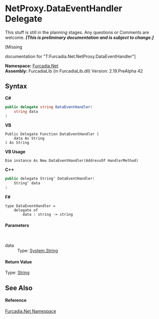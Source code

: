 # NetProxy.DataEventHandler Delegate
This stuff is still in the planning stages. Any questions or Comments are welcome. _**\[This is preliminary documentation and is subject to change.\]**_

\[Missing <summary> documentation for "T:Furcadia.Net.NetProxy.DataEventHandler"\]

**Namespace:**&nbsp;<a href="N_Furcadia_Net">Furcadia.Net</a><br />**Assembly:**&nbsp;FurcadiaLib (in FurcadiaLib.dll) Version: 2.19.PreAlpha 42

## Syntax

**C#**<br />
``` C#
public delegate string DataEventHandler(
	string data
)
```

**VB**<br />
``` VB
Public Delegate Function DataEventHandler ( 
	data As String
) As String
```

**VB Usage**<br />
``` VB Usage
Dim instance As New DataEventHandler(AddressOf HandlerMethod)
```

**C++**<br />
``` C++
public delegate String^ DataEventHandler(
	String^ data
)
```

**F#**<br />
``` F#
type DataEventHandler = 
    delegate of 
        data : string -> string
```


#### Parameters
&nbsp;<dl><dt>data</dt><dd>Type: <a href="http://msdn2.microsoft.com/en-us/library/s1wwdcbf" target="_blank">System.String</a><br /></dd></dl>

#### Return Value
Type: <a href="http://msdn2.microsoft.com/en-us/library/s1wwdcbf" target="_blank">String</a>

## See Also


#### Reference
<a href="N_Furcadia_Net">Furcadia.Net Namespace</a><br />